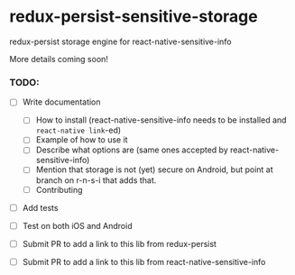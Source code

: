 # redux-persist-sensitive-storage

redux-persist storage engine for react-native-sensitive-info

More details coming soon!

### TODO:

- [ ] Write documentation
  - [ ] How to install (react-native-sensitive-info needs to be installed and `react-native link`-ed)
  - [ ] Example of how to use it
  - [ ] Describe what options are (same ones accepted by react-native-sensitive-info)
  - [ ] Mention that storage is not (yet) secure on Android, but point at branch on r-n-s-i that adds that.
  - [ ] Contributing

- [ ] Add tests

- [ ] Test on both iOS and Android

- [ ] Submit PR to add a link to this lib from redux-persist

- [ ] Submit PR to add a link to this lib from react-native-sensitive-info

